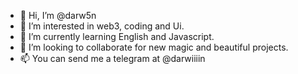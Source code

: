 - 👋 Hi, I’m @darw5n
- 👀 I’m interested in web3, coding and Ui.
- 🌱 I’m currently learning English and Javascript.
- 💞️ I’m looking to collaborate for new magic and beautiful projects.
- 📫 You can send me a telegram at @darwiiiin


<!---
darw5n/darw5n is a ✨ special ✨ repository because its `README.md` (this file) appears on your GitHub profile.
You can click the Preview link to take a look at your changes.
--->
